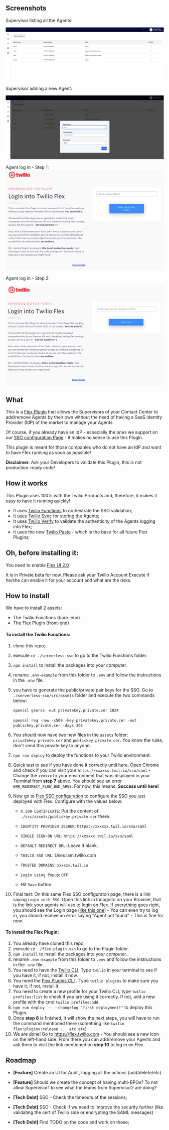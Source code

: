 ## Screenshots

Supervisor listing all the Agents:

![Supervisor View 1](/screenshots/supervisor-view-screen1.png)

Supervisor adding a new Agent:

![Supervisor View 2](/screenshots/supervisor-view-screen2.png)

Agent log in - Step 1:
![Agent login 1](/screenshots/agent-login-screen1.png)

Agent log in - Step 2:

![Agent login 2](/screenshots/agent-login-screen2.png)

## What

This is a [Flex Plugin](https://www.twilio.com/docs/flex/developer/plugins) that allows the Supervisors of your Contact Center to add/remove Agents by their own without the need of having a SaaS Identity Provider (IdP) of the market to manage your Agents.

Of course, if you already have an IdP - especially the ones we support on our [SSO configuration Page](https://www.twilio.com/docs/flex/admin-guide/setup/sso-configuration#configure-your-identity-provider-to-support-twilio-flex) - it makes no sense to use this Plugin.

This plugin is meant for those companies who do not have an IdP and want to have Flex running as soon as possible!

**Disclaimer**: Ask your Developers to validate this Plugin, this is not production-ready code!

## How it works

This Plugin uses 100% with the Twilio Products and, therefore, it makes it easy to have it running quickly!

- It uses [Twilio Functions](https://www.twilio.com/docs/runtime/functions) to orchestrate the SSO validation;
- It uses [Twilio Sync](https://www.twilio.com/sync) for storing the Agents;
- It uses [Twilio Verify](https://www.twilio.com/verify) to validate the authenticity of the Agents logging into Flex;
- It uses the new [Twilio Paste](https://paste.twilio.design) - which is the base for all future Flex Plugins;

## Oh, before installing it:

You need to enable [Flex UI 2.0](https://www.npmjs.com/package/@twilio/flex-ui/v/2.0.0-alpha.12)

It is in Private beta for now. Please ask your Twilio Account Execute if he/she can enable it for your account and what are the risks.

## How to install

We have to install 2 assets:

- The Twilio Functions (back-end)
- The Flex Plugin (front-end)

#### To install the Twilio Functions:

1. clone this repo;
2. execute `cd ./serverless-sso` to go to the Twilio Functions folder.
3. `npm install` to install the packages into your computer.
4. rename `.env-example` from this folder to `.env` and follow the instructions in the `.env` file.
5. you have to generate the public/private pair keys for the SSO. Go to `./serverless-sso/src/assets` folder and execute the two commands below:

   ```
   openssl genrsa -out privatekey.private.cer 1024

   openssl req -new -x509 -key privatekey.private.cer -out publickey.private.cer -days 365
   ```

6. You should now have two new files in the `assets` folder: `privatekey.private.cer` and `publickey.private.cer`. You know the rules, don't send this private key to anyone.

7. `npm run deploy` to deploy the functions to your Twilio environment.

8. Quick test to see if you have done it correctly until here. Open Chrome and check if you can visit your `https://xxxxxx.twil.io/sso/saml` - Change the `xxxxxx` to your environment that was displayed in your Terminal from **step 7** above. You should see an error `ERR_REDIRECT_FLOW_BAD_ARGS`. For now, this means: **Success until here!**

9. Now go to [Flex SSO configuration](https://console.twilio.com/us1/develop/flex/manage/single-sign-on?frameUrl=%2Fconsole%2Fflex%2Fsingle-sign-on%3Fx-target-region%3Dus1) to configure the SSO you just deployed with Flex. Configure with the values below:

   - `X.509 CERTIFICATE`: Put the content of `./src/assets/publickey.private.cer` there.
   - `IDENTITY PROVIDER ISSUER`: `https://xxxxxx.twil.io/sso/saml`
   - `SINGLE SIGN-ON URL`: `https://xxxxxx.twil.io/sso/saml`
   - `DEFAULT REDIRECT URL`: Leave it blank.
   - `TWILIO SSO URL`: Uses iam.twilio.com
   - `TRUSTED DOMAINS`: `xxxxxx.twil.io`
   - `Login using Popup`: `OFF`

   - Hit `Save` button

10. Final test: On this same Flex SSO configuraton page, there is a link saying `Login with SSO`: Open this link in Incognito on your Browser, that is the link your agents will use to login on Flex. If everything goes right, you should see the Login page ([like this one](https://serverless-sso-6931-dev.twil.io/sso/login?id=blahtest&RelayState=blahtest)) - You can even try to log in, you should receive an error saying "Agent not found" - This is fine for now.

#### To install the Flex Plugin:

1. You already have cloned this repo;
2. execute `cd ./flex-plugin-sso` to go to the Plugin folder.
3. `npm install` to install the packages into your computer.
4. rename `.env-example` from this folder to `.env` and follow the instructions in the `.env` file.
5. You need to have the [Twilio CLI](https://www.twilio.com/docs/twilio-cli/quickstart). Type `twilio` in your terminal to see if you have it, if not, install it now.
6. You need the [Flex Plugins CLI](https://www.twilio.com/docs/flex/developer/plugins/cli/install) . Type `twilio plugins` to make sure you have it, if not, install it.
7. You need to create a new profile for your Twilio CLI, type `twilio profiles:list` to check if you are using it correctly. If not, add a new profile with the cmd `twilio profiles:add`.
8. `npm run deploy -- --changelog "first deployment!"` to deploy this Plugin.
9. Once **step 8** is finished, it will show the next steps, you will have to run the command mentioned there (something like `twilio flex:plugins:release ... etc etc`)
10. We are done! Go to https://flex.twilio.com - You should see a new icon on the left-hand side. From there you can add/remove your Agents and ask them to visit the link mentioned on **step 10** to log in on Flex.

## Roadmap

- **[Feature]** Create an UI for Audit, logging all the actions (add/delete/etc)
- **[Feature]** Should we create the concept of having multi-BPOs? To not allow Supervisor1 to see what the teams from Supervisor2 are doing?

- **[Tech Debt]** SSO - Check the timeouts of the sessions;
- **[Tech Debt]** SSO - Check if we need to improve the security further (like validating the cert of Twilio side or encrypting the SAML messages)
- **[Tech Debt]** Find TODO on the code and work on those;
